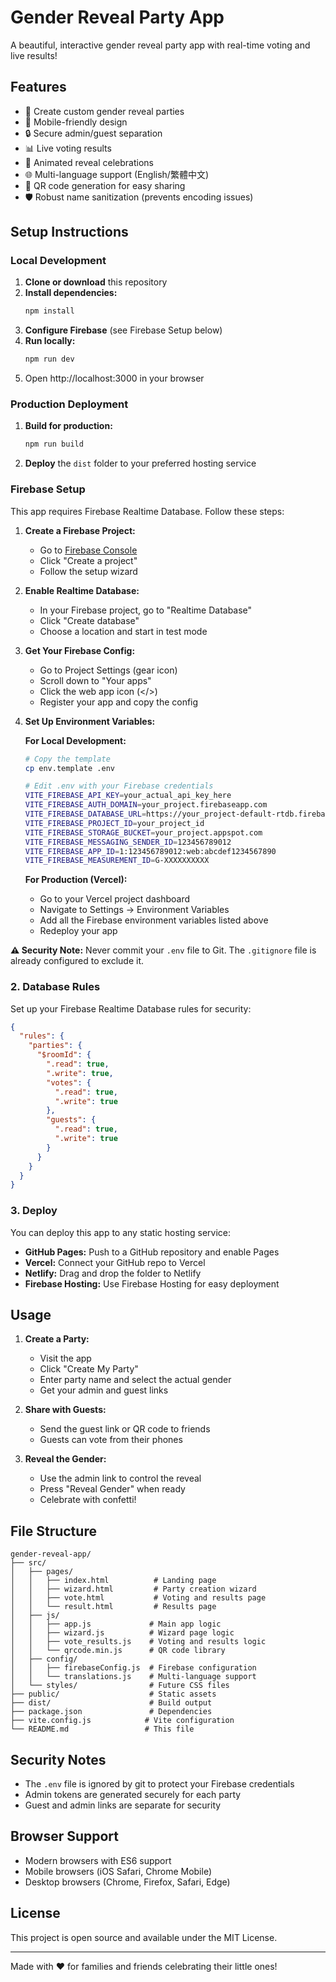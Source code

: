 # Gender Reveal Party App

A beautiful, interactive gender reveal party app with real-time voting and live results!

## Features

- 🎈 Create custom gender reveal parties
- 📱 Mobile-friendly design
- 🔒 Secure admin/guest separation
- 📊 Live voting results
- 🎉 Animated reveal celebrations
- 🌐 Multi-language support (English/繁體中文)
- 📱 QR code generation for easy sharing
- 🛡️ Robust name sanitization (prevents encoding issues)

## Setup Instructions

### Local Development

1. **Clone or download** this repository
2. **Install dependencies:**
   ```bash
   npm install
   ```
3. **Configure Firebase** (see Firebase Setup below)
4. **Run locally:**
   ```bash
   npm run dev
   ```
5. Open http://localhost:3000 in your browser

### Production Deployment

1. **Build for production:**
   ```bash
   npm run build
   ```
2. **Deploy** the `dist` folder to your preferred hosting service

### Firebase Setup

This app requires Firebase Realtime Database. Follow these steps:

1. **Create a Firebase Project:**
   - Go to [Firebase Console](https://console.firebase.google.com/)
   - Click "Create a project"
   - Follow the setup wizard

2. **Enable Realtime Database:**
   - In your Firebase project, go to "Realtime Database"
   - Click "Create database"
   - Choose a location and start in test mode

3. **Get Your Firebase Config:**
   - Go to Project Settings (gear icon)
   - Scroll down to "Your apps"
   - Click the web app icon (</>)
   - Register your app and copy the config

4. **Set Up Environment Variables:**

   **For Local Development:**
   ```bash
   # Copy the template
   cp env.template .env
   
   # Edit .env with your Firebase credentials
   VITE_FIREBASE_API_KEY=your_actual_api_key_here
   VITE_FIREBASE_AUTH_DOMAIN=your_project.firebaseapp.com
   VITE_FIREBASE_DATABASE_URL=https://your_project-default-rtdb.firebaseio.com
   VITE_FIREBASE_PROJECT_ID=your_project_id
   VITE_FIREBASE_STORAGE_BUCKET=your_project.appspot.com
   VITE_FIREBASE_MESSAGING_SENDER_ID=123456789012
   VITE_FIREBASE_APP_ID=1:123456789012:web:abcdef1234567890
   VITE_FIREBASE_MEASUREMENT_ID=G-XXXXXXXXXX
   ```

   **For Production (Vercel):**
   - Go to your Vercel project dashboard
   - Navigate to Settings → Environment Variables
   - Add all the Firebase environment variables listed above
   - Redeploy your app

**⚠️ Security Note:** Never commit your `.env` file to Git. The `.gitignore` file is already configured to exclude it.

### 2. Database Rules

Set up your Firebase Realtime Database rules for security:

```json
{
  "rules": {
    "parties": {
      "$roomId": {
        ".read": true,
        ".write": true,
        "votes": {
          ".read": true,
          ".write": true
        },
        "guests": {
          ".read": true,
          ".write": true
        }
      }
    }
  }
}
```

### 3. Deploy

You can deploy this app to any static hosting service:

- **GitHub Pages:** Push to a GitHub repository and enable Pages
- **Vercel:** Connect your GitHub repo to Vercel
- **Netlify:** Drag and drop the folder to Netlify
- **Firebase Hosting:** Use Firebase Hosting for easy deployment

## Usage

1. **Create a Party:**
   - Visit the app
   - Click "Create My Party"
   - Enter party name and select the actual gender
   - Get your admin and guest links

2. **Share with Guests:**
   - Send the guest link or QR code to friends
   - Guests can vote from their phones

3. **Reveal the Gender:**
   - Use the admin link to control the reveal
   - Press "Reveal Gender" when ready
   - Celebrate with confetti!

## File Structure

```
gender-reveal-app/
├── src/
│   ├── pages/
│   │   ├── index.html          # Landing page
│   │   ├── wizard.html         # Party creation wizard
│   │   ├── vote.html           # Voting and results page
│   │   └── result.html         # Results page
│   ├── js/
│   │   ├── app.js             # Main app logic
│   │   ├── wizard.js          # Wizard page logic
│   │   ├── vote_results.js    # Voting and results logic
│   │   └── qrcode.min.js      # QR code library
│   ├── config/
│   │   ├── firebaseConfig.js  # Firebase configuration
│   │   └── translations.js    # Multi-language support
│   └── styles/                # Future CSS files
├── public/                    # Static assets
├── dist/                      # Build output
├── package.json               # Dependencies
├── vite.config.js            # Vite configuration
└── README.md                 # This file
```

## Security Notes

- The `.env` file is ignored by git to protect your Firebase credentials
- Admin tokens are generated securely for each party
- Guest and admin links are separate for security

## Browser Support

- Modern browsers with ES6 support
- Mobile browsers (iOS Safari, Chrome Mobile)
- Desktop browsers (Chrome, Firefox, Safari, Edge)

## License

This project is open source and available under the MIT License.

---

Made with ❤️ for families and friends celebrating their little ones! 